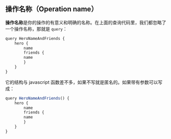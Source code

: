 
## 操作名称（Operation name）
**操作名称**是你的操作的有意义和明确的名称。在上面的查询代码里，我们都忽略了一个操作名称，那就是 `query`：

```js
query HeroNameAndFriends {
    hero {
        name
        friends {
        name
        }
    }
}
```

它的结构与 javascript 函数差不多，如果不写就是匿名的。如果带有参数可以写成：

```js
query HeroNameAndFriends() {
    hero {
        name
        friends {
        name
        }
    }
}
```